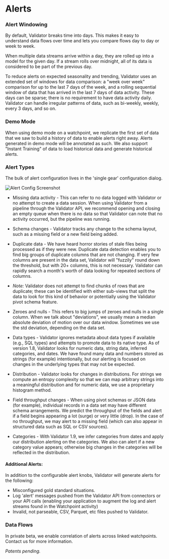 # Alerts

### Alert Windowing

By default, Validator breaks time into days. This makes it easy to understand data flows over time and lets you compare flows day to day or week to week.

When multiple data streams arrive within a day, they are rolled up into a model for the given day. If a stream rolls over midnight, all of its data is considered to be part of the previous day.

To reduce alerts on expected seasonality and trending, Validator uses an extended set of windows for data comparison: a "week over week" comparison for up to the last 7 days of the week, and a rolling sequential window of data that has arrived in the last 7 days of data activity. These days can be sparse; there is no requirement to have data activity daily. Validator can handle irregular patterns of data, such as bi-weekly, weekly, every 3 days, and so on.


### Demo Mode

When using demo mode on a watchpoint, we replicate the first set of data that we saw to build a history of data to enable alerts right away. Alerts generated in demo mode will be annotated as such. We also support "Instant Training" of data to load historical data and generate historical alerts.

### Alert Types

The bulk of alert configuration lives in the 'single gear' configuration dialog.

![Alert Config Screenshot](https://bits.dataculpa.com/docs-screenshots/config-alerts.png)

* Missing data activity - This can refer to no data logged with Validator or no attempt to create a data session. When using Validator from a pipeline through the Validator API, we recommend opening and closing an empty queue when there is no data so that Validator can note that no activity occurred, but the pipeline was running.

* Schema changes - Validator tracks any change to the schema layout, such as a missing field or a new field being added.

* Duplicate data - We have heard horror stories of stale files being processed as if they were new. Duplicate data detection enables you to find big groups of duplicate columns that are not changing. If very few columns are present in the data set, Validator will "fuzzily" round down the threshold, but with 20+ columns, this is not necessary. Validator can rapidly search a month's worth of data looking for repeated sections of columns.

* *Note:* Validator does not attempt to find chunks of rows that are duplicate; these can be identified with either sub-views that split the data to look for this kind of behavior or potentially using the Validator pivot schema feature.

* Zeroes and nulls - This refers to big jumps of zeroes and nulls in a single column. When we talk about "deviations", we usually mean a median absolute deviation of motion over our data window. Sometimes we use the std deviation, depending on the data set.

* Data types - Validator ignores metadata about data types if available (e.g., SQL types) and attempts to promote data to its native type. As of version 1.8, Validator looks for numeric data, string data, inferred categories, and dates. We have found many data and numbers stored as strings (for example) intentionally, but our alerting is focused on changes in the underlying types that may not be expected.

* Distribution - Validator looks for changes in distributions. For strings we compute an entropy complexity so that we can map arbitrary strings into a meaningful distribution and for numeric data, we use a proprietary histogram method.

* Field throughput changes - When using pivot schemas or JSON data (for example), individual records in a data set may have different schema arrangements. We predict the throughput of the fields and alert if a field begins appearing a lot (surge) or very little (drop). In the case of no throughput, we may alert to a missing field (which can also appear in structured data such as SQL or CSV sources).

* Categories - With Validator 1.9, we infer categories from dates and apply our distribution alerting on the categories. We also can alert if a new category value appears; otherwise big changes in the categories will be reflected in the distribution.

#### Additional Alerts:

In addition to the configurable alert knobs, Validator will generate alerts for the following:

* Misconfigured gold standard situations.
* Log 'alert' messages pushed from the Validator API from connectors or your API calls (enabling your application to augment the log and alert streams found in the Watchpoint activity)
* Invalid, not parseable, CSV, Parquet, etc files pushed to Validator.


### Data Flows

In private beta, we enable correlation of alerts across linked watchpoints. Contact us for more information.



_Patents pending._
